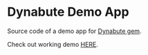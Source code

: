 # Dynabute Demo App

Source code of a demo app for [Dynabute gem](https://github.com/Liooo/dynabute).

Check out working demo [HERE](https://dynabute-demo.herokuapp.com).

